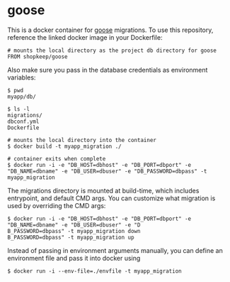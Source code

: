 goose
=====

This is a docker container for [goose](https://bitbucket.org/liamstask/goose) migrations. To use this repository, reference the linked docker image in your Dockerfile:

```
# mounts the local directory as the project db directory for goose
FROM shopkeep/goose
```

Also make sure you pass in the database credentials as environment variables:

```
$ pwd
myapp/db/

$ ls -l
migrations/
dbconf.yml
Dockerfile

# mounts the local directory into the container
$ docker build -t myapp_migration ./

# container exits when complete
$ docker run -i -e "DB_HOST=dbhost" -e "DB_PORT=dbport" -e "DB_NAME=dbname" -e "DB_USER=dbuser" -e "DB_PASSWORD=dbpass" -t myapp_migration
```

The migrations directory is mounted at build-time, which includes entrypoint, and default CMD args. You can customize what migration is used by overriding the CMD args:

```
$ docker run -i -e "DB_HOST=dbhost" -e "DB_PORT=dbport" -e "DB_NAME=dbname" -e "DB_USER=dbuser" -e "D
B_PASSWORD=dbpass" -t myapp_migration down
B_PASSWORD=dbpass" -t myapp_migration up
```

Instead of passing in environment arguments manually, you can define an environment file and pass it into docker using

```
$ docker run -i --env-file=./envfile -t myapp_migration
```
